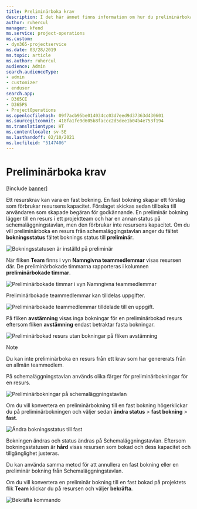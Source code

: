 ```yaml
---
title: Preliminärboka krav
description: I det här ämnet finns information om hur du preliminärbokar krav.
author: ruhercul
manager: kfend
ms.service: project-operations
ms.custom:
- dyn365-projectservice
ms.date: 03/28/2019
ms.topic: article
ms.author: ruhercul
audience: Admin
search.audienceType:
- admin
- customizer
- enduser
search.app:
- D365CE
- D365PS
- ProjectOperations
ms.openlocfilehash: 09f7acb95be014034cc03d7eed9d37363d430601
ms.sourcegitcommit: 418fa1fe9d605b8faccc2d5dee1b04b4e753f194
ms.translationtype: HT
ms.contentlocale: sv-SE
ms.lasthandoff: 02/10/2021
ms.locfileid: "5147406"
---
```

# <a name="soft-book-requirements"></a>Preliminärboka krav

[!include [banner](../includes/psa-now-project-operations.md)]

Ett resurskrav kan vara en fast bokning. En fast bokning skapar ett förslag som förbrukar resursens kapacitet. Förslaget skickas sedan tillbaka till användaren som skapade begäran för godkännande. En preliminär bokning lägger till en resurs i ett projektteam och har en annan status på schemaläggningstavlan, men den förbrukar inte resursens kapacitet. Om du vill preliminärboka en resurs från schemaläggingstavlan anger du fältet **bokningsstatus** fältet boknings status till **preliminär**.

![Bokningsstatusen är inställd på preliminär](media/Resource-Management-image77.png)

När fliken **Team** finns i vyn **Namngivna teammedlemmar** visas resursen där. De preliminärbokade timmarna rapporteras i kolumnen **preliminärbokade timmar**.

![Preliminärbokade timmar i vyn Namngivna teammedlemmar](media/Resource-Management-image78.png)

Preliminärbokade teammedlemmar kan tilldelas uppgifter.

![Preliminärbokade teammedlemmar tilldelade till en uppgift.](media/Resource-Management-image79.png)

På fliken **avstämning** visas inga bokningar för en preliminärbokad resurs eftersom fliken **avstämning** endast betraktar fasta bokningar.

![Preliminärbokad resurs utan bokningar på fliken avstämning](media/Resource-Management-image80.png)

> [!NOTE]
> Du kan inte preliminärboka en resurs från ett krav som har genererats från en allmän teammedlem.

På schemaläggningstavlan används olika färger för preliminärbokningar för en resurs.

![Preliminärbokningar på schemaläggningstavlan](media/Resource-Management-image81.png)

Om du vill konvertera en preliminärbokning till en fast bokning högerklickar du på preliminärbokningen och väljer sedan **ändra status** \> **fast bokning** \> **fast**.

![Ändra bokningsstatus till fast](media/Resource-Management-image82.png)

Bokningen ändras och status ändras på Schemaläggningstavlan. Eftersom bokningsstatusen är **hård** visas resursen som bokad och dess kapacitet och tillgänglighet justeras.

Du kan använda samma metod för att annullera en fast bokning eller en preliminär bokning från Schemaläggningstavlan.

Om du vill konvertera en preliminär bokning till en fast bokad på projektets flik **Team** klickar du på resursen och väljer **bekräfta**.

![Bekräfta kommando](media/Resource-Management-image83.png)

